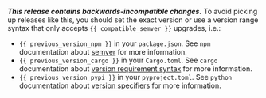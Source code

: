 **_This release contains backwards-incompatible changes._** To avoid picking up
releases like this, you should set the exact version or use a version range
syntax that only accepts `{{ compatible_semver }}` upgrades, i.e.:

- `{{ previous_version_npm }}` in your `package.json`. See `npm` documentation
  about [semver](https://docs.npmjs.com/cli/v6/using-npm/semver/) for more
  information.
- `{{ previous_version_cargo }}` in your `Cargo.toml`. See `cargo` documentation
  about [version requirement syntax](https://doc.rust-lang.org/cargo/reference/specifying-dependencies.html#version-requirement-syntax)
  for more information.
- `{{ previous_version_pypi }}` in your `pyproject.toml`. See `python`
  documentation about [version specifiers](https://packaging.python.org/en/latest/specifications/version-specifiers/#id5)
  for more information.

